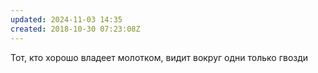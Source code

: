 ```yaml
---
updated: 2024-11-03 14:35
created: 2018-10-30 07:23:08Z
---
```


Тот, кто хорошо владеет молотком, видит вокруг одни только гвозди